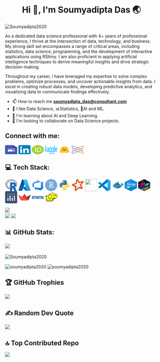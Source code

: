 <h1 align="center">Hi 👋, I'm Soumyadipta Das 🌏 </h1>
 
<p align="left"> <img src="https://komarev.com/ghpvc/?username=Soumyadipta2020&label=Profile%20views&color=0e75b6&style=flat&icon=0" alt="Soumyadipta2020" /> </p>


As a dedicated data science professional with 4+ years of professional experience, I thrive at the intersection of data, technology, and business. My strong skill set encompasses a range of critical areas, including statistics, data science, programming, and the development of interactive applications using RShiny. I am also proficient in applying artificial intelligence techniques to derive meaningful insights and drive strategic decision-making.

Throughout my career, I have leveraged my expertise to solve complex problems, optimize processes, and uncover actionable insights from data. I excel in creating robust data models, developing predictive analytics, and visualizing data to communicate findings effectively.

- 📫 How to reach me **soumyadipta_das@consultant.com**
- 👀 I like Data Science, 📊Statistics, 🤖AI and ML.
- 🌱 I'm learning about AI and Deep Learning.
- 🤝 I'm looking to collaborate on Data Science projects.

<h2 align="left">Connect with me:</h2>
<p align="left">
<a href="https://sites.google.com/view/soumyadipta-das" target="blank"><img align="center" src="Google_Sites_2020_Logo.svg" height="30" width="40" /></a>
<a href="https://www.linkedin.com/in/soumyadipta-das/" target="blank"><img align="center" src="LinkedIn_icon.svg" height="30" width="40" /></a>
<a href="https://orcid.org/0000-0002-2414-8494" target="blank"><img align="center" src="ORCID_iD.svg" height="30" width="40" /></a>
<a href="https://www.kaggle.com/soumyadiptadas" target="blank"><img align="center" src="Kaggle_Logo.svg" height="30" width="40" /></a>
<a href="https://huggingface.co/soumyadiptadas" target="blank"><img align="center" src="hf-logo.svg" height="30" width="40" /></a>
<a href="https://connect.posit.cloud/Soumyadipta2020" target="blank"><img align="center" src="posit-icon-fullcolor.svg" height="30" width="40" /></a>
</p>

<h2 align="left">💻 Tech Stack:</h2>
<p align="left"> 
<a href="https://cran.r-project.org" target="blank"><img align="center" src="Rlogo.svg" width="40" height="40" /></a>
<a href="https://azure.microsoft.com/en-us/" target="blank"><img align="center" src="Azure.svg" width="40" height="40" /></a>
<a href="https://azure.microsoft.com/en-us/products/devops/" target="blank"><img align="center" src="Azure Devops.svg" width="40" height="40" /></a>
<a href="https://posit.co" target="blank"><img align="center" src="RStudio.svg" width="40" height="40" /></a>
<a href="https://www.python.org" target="blank"><img align="center" src="Python.svg" width="40" height="40" /></a>
<a href="https://spark.apache.org/" target="blank"><img align="center" src="Apache Spark.svg" width="40" height="40" /></a>
<a href="https://www.databricks.com/" target="blank"><img align="center" src="databricks.svg" width="40" height="40" /></a>
<a href="https://code.visualstudio.com/" target="blank"><img align="center" src="Visual Studio Code (VS Code).svg" width="40" height="40" /></a>
<a href="https://www.docker.com/" target="blank"><img align="center" src="Docker.svg" width="40" height="40" /></a>
<a href="https://shiny.posit.co/" target="blank"><img align="center" src="Shiny_hex_logo.svg" width="40" height="40" /></a>
<a href="https://dplyr.tidyverse.org/" target="blank"><img align="center" src="dplyr.svg" width="40" height="40" /></a>
<a href="https://plotly.com/" target="blank"><img align="center" src="Ploty.svg" width="40" height="40" /></a>
<a href="https://streamlit.io/" target="blank"><img align="center" src="Streamlit.svg" width="40" height="40" /></a>
<a href="https://www.stata.com/" target="blank"><img align="center" src="Stata.svg" width="40" height="40" /></a>
<a href="https://hadoop.apache.org/" target="blank"><img align="center" src="Apache Hadoop.svg" width="40" height="40" /></a>

![](https://github-readme-stats.vercel.app/api/top-langs/?username=Soumyadipta2020&theme=github_dark&hide_border=false&include_all_commits=true&count_private=true&layout=compact)
<br>
![](http://github-profile-summary-cards.vercel.app/api/cards/repos-per-language?username=Soumyadipta2020&theme=github_dark)
![](http://github-profile-summary-cards.vercel.app/api/cards/most-commit-language?username=Soumyadipta2020&theme=github_dark)
</p>

## 📊 GitHub Stats:
![](http://github-profile-summary-cards.vercel.app/api/cards/profile-details?username=Soumyadipta2020&theme=github_dark)

<p><img align="center" src="https://github-readme-streak-stats.herokuapp.com/?user=Soumyadipta2020&theme=github_dark&hide_border=false" alt="Soumyadipta2020" /></p>

<p><img align="center" src="http://github-profile-summary-cards.vercel.app/api/cards/stats?username=Soumyadipta2020&theme=github_dark" alt="soumyadipta2020" />
<img align="center" src="http://github-profile-summary-cards.vercel.app/api/cards/productive-time?username=Soumyadipta2020&theme=github_dark&utcOffset=8" alt="soumyadipta2020" />
</p>

## 🏆 GitHub Trophies
![](https://github-profile-trophy.vercel.app/?username=Soumyadipta2020&theme=onedark&no-frame=true&no-bg=false&margin-w=4)

## ✍️ Random Dev Quote
![](https://quotes-github-readme.vercel.app/api?type=horizontal&theme=gruvbox)

## 🔝 Top Contributed Repo
![](https://github-contributor-stats.vercel.app/api?username=Soumyadipta2020&limit=5&theme=github_dark&combine_all_yearly_contributions=true&hide_border=false)
